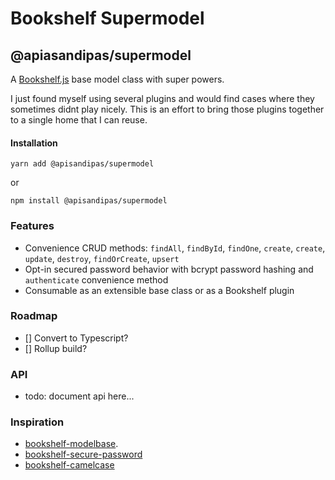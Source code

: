 # Bookshelf Supermodel

## @apiasandipas/supermodel

A [Bookshelf.js](https://github.com/tgriesser/bookshelf) base model class with super powers.

I just found myself using several plugins and would find cases where they sometimes didnt play nicely. This is an effort to bring those plugins together to a single home that I can reuse.

#### Installation

`yarn add @apisandipas/supermodel`

or

`npm install @apisandipas/supermodel`

### Features

- Convenience CRUD methods: `findAll`, `findById`, `findOne`, `create`, `create`, `update`, `destroy`, `findOrCreate`, `upsert`
- Opt-in secured password behavior with bcrypt password hashing and `authenticate` convenience method
- Consumable as an extensible base class or as a Bookshelf plugin

### Roadmap

- [] Convert to Typescript?
- [] Rollup build?

### API

- todo: document api here...

### Inspiration

- [bookshelf-modelbase](https://github.com/bsiddiqui/bookshelf-modelbase).
- [bookshelf-secure-password](https://www.npmjs.com/package/bookshelf-secure-password)
- [bookshelf-camelcase](https://www.npmjs.com/package/bookshelf-camelcase)
